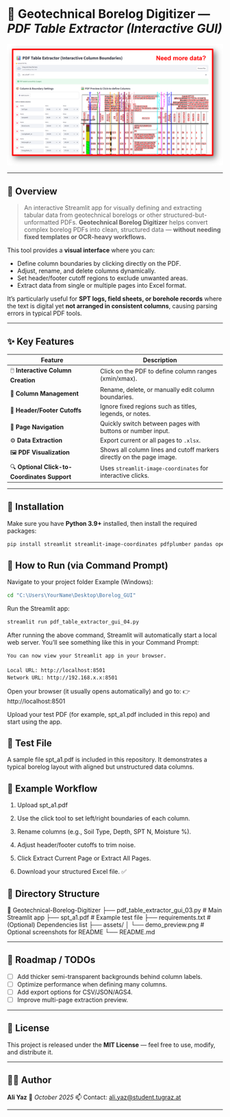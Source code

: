 # 🧱 Geotechnical Borelog Digitizer — *PDF Table Extractor (Interactive GUI)*

![Demo Screenshot](assets/demo_preview.png)

---

## 📘 Overview
> An interactive Streamlit app for visually defining and extracting tabular data from geotechnical borelogs or other structured-but-unformatted PDFs.
**Geotechnical Borelog Digitizer** helps convert complex borelog PDFs into clean, structured data — **without needing fixed templates or OCR-heavy workflows.**

This tool provides a **visual interface** where you can:
- Define column boundaries by clicking directly on the PDF.
- Adjust, rename, and delete columns dynamically.
- Set header/footer cutoff regions to exclude unwanted areas.
- Extract data from single or multiple pages into Excel format.

It’s particularly useful for **SPT logs, field sheets, or borehole records** where the text is digital yet **not arranged in consistent columns**, causing parsing errors in typical PDF tools.

---

## ✨ Key Features

| Feature | Description |
|----------|--------------|
| 🖱️ **Interactive Column Creation** | Click on the PDF to define column ranges (xmin/xmax). |
| 🧭 **Column Management** | Rename, delete, or manually edit column boundaries. |
| 📏 **Header/Footer Cutoffs** | Ignore fixed regions such as titles, legends, or notes. |
| 📄 **Page Navigation** | Quickly switch between pages with buttons or number input. |
| ⚙️ **Data Extraction** | Export current or all pages to `.xlsx`. |
| 🖼️ **PDF Visualization** | Shows all column lines and cutoff markers directly on the page image. |
| 🔍 **Optional Click-to-Coordinates Support** | Uses `streamlit-image-coordinates` for interactive clicks. |

---

## 🧰 Installation

Make sure you have **Python 3.9+** installed, then install the required packages:

```bash
pip install streamlit streamlit-image-coordinates pdfplumber pandas openpyxl pillow
```



## 🚀 How to Run (via Command Prompt)

Navigate to your project folder
Example (Windows):

```bash
cd "C:\Users\YourName\Desktop\Borelog_GUI"
```

Run the Streamlit app:

```bash
streamlit run pdf_table_extractor_gui_04.py
```

After running the above command, Streamlit will automatically start a local web server.
You’ll see something like this in your Command Prompt:

```bash
You can now view your Streamlit app in your browser.

Local URL: http://localhost:8501
Network URL: http://192.168.x.x:8501
```

Open your browser (it usually opens automatically) and go to:
👉 http://localhost:8501

Upload your test PDF (for example, spt_a1.pdf included in this repo) and start using the app.

## 🧪 Test File

A sample file spt_a1.pdf is included in this repository.
It demonstrates a typical borelog layout with aligned but unstructured data columns.

## 🧱 Example Workflow

1. Upload spt_a1.pdf

2. Use the click tool to set left/right boundaries of each column.

3. Rename columns (e.g., Soil Type, Depth, SPT N, Moisture %).

4. Adjust header/footer cutoffs to trim noise.

5. Click Extract Current Page or Extract All Pages.

6. Download your structured Excel file. ✅

## 🧩 Directory Structure
📂 Geotechnical-Borelog-Digitizer
 ├── pdf_table_extractor_gui_03.py      # Main Streamlit app
 ├── spt_a1.pdf                         # Example test file
 ├── requirements.txt                   # (Optional) Dependencies list
 ├── assets/
 │    └── demo_preview.png              # Optional screenshots for README
 └── README.md

 ---

## 🧠 Roadmap / TODOs

* [ ] Add thicker semi-transparent backgrounds behind column labels.
* [ ] Optimize performance when defining many columns.
* [ ] Add export options for CSV/JSON/AGS4.
* [ ] Improve multi-page extraction preview.

---

## 📜 License

This project is released under the **MIT License** — feel free to use, modify, and distribute it.

---

## 🧑‍💻 Author

**Ali Yaz**
📅 *October 2025*
📫 Contact: ali.yaz@student.tugraz.at

---
